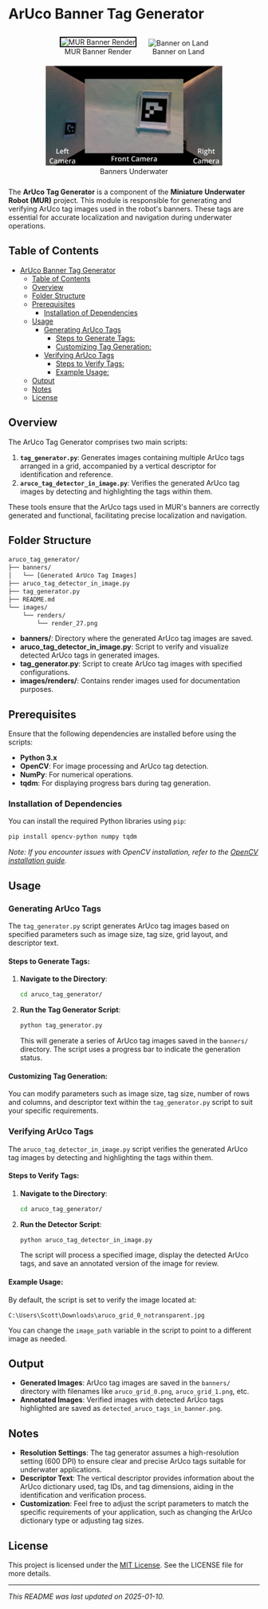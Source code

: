 # ArUco Banner Tag Generator

<div align="center">
  <figure style="display: inline-block; margin: 10px;">
    <img src="./images/example_banners/example_banner.png" alt="MUR Banner Render" style="height: 200px; border: 2px solid black;"/>
    <figcaption>MUR Banner Render</figcaption>
  </figure>
  <figure style="display: inline-block; margin: 10px;">
    <img src="./images/banner_on_land.jpg" alt="Banner on Land" style="height: 200px;"/>
    <figcaption>Banner on Land</figcaption>
  </figure>
  <figure style="display: inline-block; margin: 10px;">
    <img src="./images/banners_underwater.png" alt="Banner Underwater" style="height: 200px;"/>
    <figcaption>Banners Underwater</figcaption>
  </figure>
</div>


The **ArUco Tag Generator** is a component of the **Miniature Underwater Robot (MUR)** project. This module is responsible for generating and verifying ArUco tag images used in the robot's banners. These tags are essential for accurate localization and navigation during underwater operations.

## Table of Contents

- [ArUco Banner Tag Generator](#aruco-banner-tag-generator)
  - [Table of Contents](#table-of-contents)
  - [Overview](#overview)
  - [Folder Structure](#folder-structure)
  - [Prerequisites](#prerequisites)
    - [Installation of Dependencies](#installation-of-dependencies)
  - [Usage](#usage)
    - [Generating ArUco Tags](#generating-aruco-tags)
      - [Steps to Generate Tags:](#steps-to-generate-tags)
      - [Customizing Tag Generation:](#customizing-tag-generation)
    - [Verifying ArUco Tags](#verifying-aruco-tags)
      - [Steps to Verify Tags:](#steps-to-verify-tags)
      - [Example Usage:](#example-usage)
  - [Output](#output)
  - [Notes](#notes)
  - [License](#license)

## Overview

The ArUco Tag Generator comprises two main scripts:

1. **`tag_generator.py`**: Generates images containing multiple ArUco tags arranged in a grid, accompanied by a vertical descriptor for identification and reference.
2. **`aruco_tag_detector_in_image.py`**: Verifies the generated ArUco tag images by detecting and highlighting the tags within them.

These tools ensure that the ArUco tags used in MUR's banners are correctly generated and functional, facilitating precise localization and navigation.

## Folder Structure

```
aruco_tag_generator/
├── banners/
│   └── [Generated ArUco Tag Images]
├── aruco_tag_detector_in_image.py
├── tag_generator.py
├── README.md
└── images/
    └── renders/
        └── render_27.png
```

- **banners/**: Directory where the generated ArUco tag images are saved.
- **aruco_tag_detector_in_image.py**: Script to verify and visualize detected ArUco tags in generated images.
- **tag_generator.py**: Script to create ArUco tag images with specified configurations.
- **images/renders/**: Contains render images used for documentation purposes.

## Prerequisites

Ensure that the following dependencies are installed before using the scripts:

- **Python 3.x**
- **OpenCV**: For image processing and ArUco tag detection.
- **NumPy**: For numerical operations.
- **tqdm**: For displaying progress bars during tag generation.

### Installation of Dependencies

You can install the required Python libraries using `pip`:

```bash
pip install opencv-python numpy tqdm
```

*Note: If you encounter issues with OpenCV installation, refer to the [OpenCV installation guide](https://docs.opencv.org/master/df/d65/tutorial_table_of_content_introduction.html).*

## Usage

### Generating ArUco Tags

The `tag_generator.py` script generates ArUco tag images based on specified parameters such as image size, tag size, grid layout, and descriptor text.

#### Steps to Generate Tags:

1. **Navigate to the Directory**:

   ```bash
   cd aruco_tag_generator/
   ```

2. **Run the Tag Generator Script**:

   ```bash
   python tag_generator.py
   ```

   This will generate a series of ArUco tag images saved in the `banners/` directory. The script uses a progress bar to indicate the generation status.

#### Customizing Tag Generation:

You can modify parameters such as image size, tag size, number of rows and columns, and descriptor text within the `tag_generator.py` script to suit your specific requirements.

### Verifying ArUco Tags

The `aruco_tag_detector_in_image.py` script verifies the generated ArUco tag images by detecting and highlighting the tags within them.

#### Steps to Verify Tags:

1. **Navigate to the Directory**:

   ```bash
   cd aruco_tag_generator/
   ```

2. **Run the Detector Script**:

   ```bash
   python aruco_tag_detector_in_image.py
   ```

   The script will process a specified image, display the detected ArUco tags, and save an annotated version of the image for review.

#### Example Usage:

By default, the script is set to verify the image located at:

```
C:\Users\Scott\Downloads\aruco_grid_0_notransparent.jpg
```

You can change the `image_path` variable in the script to point to a different image as needed.

## Output

- **Generated Images**: ArUco tag images are saved in the `banners/` directory with filenames like `aruco_grid_0.png`, `aruco_grid_1.png`, etc.
- **Annotated Images**: Verified images with detected ArUco tags highlighted are saved as `detected_aruco_tags_in_banner.png`.

## Notes

- **Resolution Settings**: The tag generator assumes a high-resolution setting (600 DPI) to ensure clear and precise ArUco tags suitable for underwater applications.
- **Descriptor Text**: The vertical descriptor provides information about the ArUco dictionary used, tag IDs, and tag dimensions, aiding in the identification and verification process.
- **Customization**: Feel free to adjust the script parameters to match the specific requirements of your application, such as changing the ArUco dictionary type or adjusting tag sizes.

## License

This project is licensed under the [MIT License](LICENSE.md). See the LICENSE file for more details.

---

*This README was last updated on 2025-01-10.*